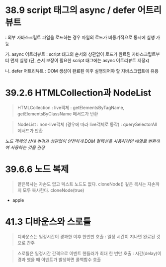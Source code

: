 # 38.9 script 태그의 async / defer 어트리뷰트
: 외부 자바스크립트 파일을 로드하는 경우 파일의 로드가 비동기적으로 동시에 실행 가능

가. async 어트리뷰트
: script 태그의 순서와 상관없이 로드가 완료된 자바스크립트부터 먼저 실행
(단, 순서 보장이 필요한 script 태그에는 async 어트리뷰트 지정x)

나. defer 어트리뷰트
: DOM 생성이 완료된 이후 실행되어야 할 자바스크립트에 유용

# 39.2.6 HTMLCollection과 NodeList
> HTMLCollection : live객체
: getElementsByTagName, getElementsByClassName 메서드가 반환

> NodeList : non-live객체 (경우에 따라 live객체로 동작)
: querySelectorAll 메서드가 반환

*노드 객체의 상태 변경과 상관없이 안전하게 DOM 컬렉션을 사용하려면
배열로 변환하여 사용하는 것을 권장*

# 39.6.6 노드 복제
> 얕은복사는 자손도 없고 텍스트 노드도 없다. cloneNode()
> 깊은 복사는 자손까지 모두 복사한다. cloneNode(true)
<!DOCTYPE html>
<html lang="en">
<head>
  <meta charset="UTF-8">
  <meta http-equiv="X-UA-Compatible" content="IE=edge">
  <meta name="viewport" content="width=device-width, initial-scale=1.0">
  <title>Document</title>
</head>
<body>
  <ul id="fruits">
    <li>apple</li>
  </ul>
</body>
<script>
  const $fruits = document.getElementById('fruits');
  const $apple = $fruits.firstElementChild;
  
  const $shallowClone = $apple.cloneNode();
  $shallowClone.textContent = 'banana'
  $fruits.appendChild($shallowClone);

  const $deepClone = $fruits.cloneNode(true);
  $fruits.appendChild($deepClone);
</script>
</html>

# 41.3 디바운스와 스로틀
> 디바운스는 일정시간이 경과한 이후 한번만 호출
 : 일정 시간이 지나면 완료된 것으로 간주

> 스로틀은 일정시간 간격으로 이벤트 핸들러가 최대 한 번만 호출
 : 시간(delay)이 경과 했을 때 이벤트가 발생하면 콜백함수 호출